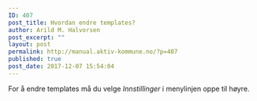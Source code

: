 ```yaml
---
ID: 407
post_title: Hvordan endre templates?
author: Arild M. Halvorsen
post_excerpt: ""
layout: post
permalink: http://manual.aktiv-kommune.no/?p=407
published: true
post_date: 2017-12-07 15:54:04
---
```

For å endre templates må du velge *Innstillinger* i menylinjen oppe til høyre.